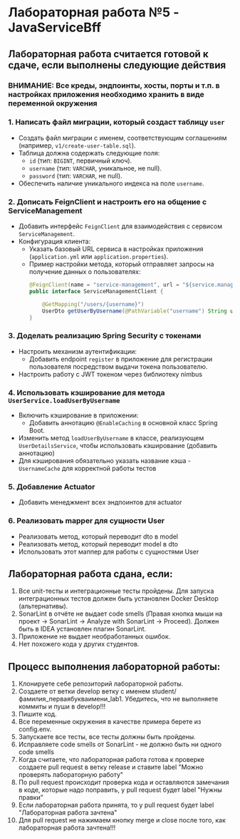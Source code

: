 # Лабораторная работа №5 - **JavaServiceBff**

## Лабораторная работа считается готовой к сдаче, если выполнены следующие действия

### ВНИМАНИЕ: Все креды, эндпоинты, хосты, порты и т.п. в настройках приложения необходимо хранить в виде переменной окружения

### 1. Написать файл миграции, который создаст таблицу `user`
- Создать файл миграции с именем, соответствующим соглашениям (например, `v1/create-user-table.sql`).
- Таблица должна содержать следующие поля:
   - `id` (тип: `BIGINT`, первичный ключ).
   - `username` (тип: `VARCHAR`, уникальное, не null).
   - `password` (тип: `VARCHAR`, не null).
- Обеспечить наличие уникального индекса на поле `username`.

### 2. Дописать FeignClient и настроить его на общение с ServiceManagement
- Добавить интерфейс `FeignClient` для взаимодействия с сервисом `ServiceManagement`.
- Конфигурация клиента:
   - Указать базовый URL сервиса в настройках приложения (`application.yml` или `application.properties`).
   - Пример настройки метода, который отправляет запросы на получение данных о пользователях:
     ```java
     @FeignClient(name = "service-management", url = "${service.management.url}")
     public interface ServiceManagementClient {
     
         @GetMapping("/users/{username}")
         UserDto getUserByUsername(@PathVariable("username") String username);
     }
     ```

### 3. Доделать реализацию Spring Security с токенами
- Настроить механизм аутентификации:
   - Добавить endpoint `register` в приложение для регистрации пользователя посредством выдачи токена пользователю.
- Настроить работу с JWT токеном через библиотеку nimbus

### 4. Использовать кэширование для метода `UserService.loadUserByUsername`
- Включить кэширование в приложении:
   - Добавить аннотацию `@EnableCaching` в основной класс Spring Boot.
- Изменить метод `loadUserByUsername` в классе, реализующем `UserDetailsService`, чтобы использовать кэширование (добавить аннотацию)
- Для кэширования обязательно указать название кэша - `UsernameCache` для корректной работы тестов

### 5. Добавление Actuator
- Добавить менеджмент всех эндпоинтов для actuator

### 6. Реализовать mapper для сущности User
- Реализовать метод, который переводит dto в model
- Реализовать метод, который переводит model в dto
- Использовать этот маппер для работы с сущностями User

## Лабораторная работа сдана, если:
1. Все unit-тесты и интеграционные тесты пройдены. Для запуска интеграционных тестов должен быть установлен Docker Desktop (альтернативы).
2. SonarLint в отчёте не выдает code smells (Правая кнопка мыши на проект -> SonarLint -> Analyze with SonarLint -> Proceed). Должен быть в IDEA установлен плагин SonarLint.
3. Приложение не выдает необработанных ошибок.
4. Нет похожего кода у других студентов.

## Процесс выполнения лабораторной работы:
1. Клонируете себе репозиторий лабораторной работы.
2. Создаете от ветки develop ветку с именем student/фамилия_перваябукваимени_lab1. Убедитесь, что не выполняете коммиты и пуши в develop!!!
3. Пишите код.
4. Все переменные окружения в качестве примера берете из config.env.
5. Запускаете все тесты, все тесты должны быть пройдены.
6. Исправляете code smells от SonarLint - не должно быть ни одного code smells
7. Когда считаете, что лабораторная работа готова к проверке создаете pull request в ветку release и ставите label
   "Можно проверять лабораторную работу"
8. По pull request происходит проверка кода и оставляются замечания в коде, которые надо поправить, у pull request будет label "Нужны правки"
9. Если лабораторная работа принята, то у pull request будет label "Лабораторная работа зачтена"
10. Для pull request не нажимаем кнопку merge и close после того, как лабораторная работа зачтена!!!
